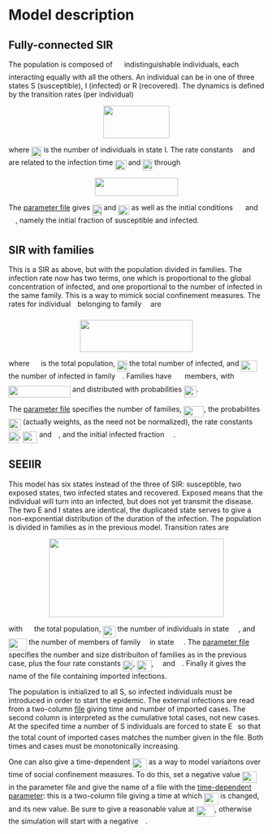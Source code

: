
# Model description

## Fully-connected SIR

The population is composed of <img src="/model_desc/tex/f9c4988898e7f532b9f826a75014ed3c.svg?invert_in_darkmode&sanitize=true" align=middle width=14.99998994999999pt height=22.465723500000017pt/> indistinguishable individuals,
each interacting equally with all the others.  An individual can be in
one of three states S (susceptible), I (infected) or R (recovered). 
The dynamics is defined by the transition rates (per individual)

<p align="center"><img src="/model_desc/tex/a97856c18c503c5ef63cc76d8c3e5775.svg?invert_in_darkmode&sanitize=true" align=middle width=130.0391466pt height=63.5745132pt/></p>

where <img src="/model_desc/tex/acba44151255e475354dab0ce025c585.svg?invert_in_darkmode&sanitize=true" align=middle width=19.92813569999999pt height=22.465723500000017pt/> is the number of individuals in state I.  The rate
constants <img src="/model_desc/tex/8217ed3c32a785f0b5aad4055f432ad8.svg?invert_in_darkmode&sanitize=true" align=middle width=10.16555099999999pt height=22.831056599999986pt/> and <img src="/model_desc/tex/11c596de17c342edeed29f489aa4b274.svg?invert_in_darkmode&sanitize=true" align=middle width=9.423880949999988pt height=14.15524440000002pt/> are related to the infection time
<img src="/model_desc/tex/7eb44e3c5f2ccb05ae52bafea039a0b4.svg?invert_in_darkmode&sanitize=true" align=middle width=21.91224089999999pt height=20.221802699999984pt/> and <img src="/model_desc/tex/12d208b4b5de7762e00b1b8fb5c66641.svg?invert_in_darkmode&sanitize=true" align=middle width=19.034022149999988pt height=22.465723500000017pt/> through

<p align="center"><img src="/model_desc/tex/2497d8a0a73a80bfd4b178c2c4e07841.svg?invert_in_darkmode&sanitize=true" align=middle width=163.213677pt height=35.45589465pt/></p>

The [parameter file](./sir_par.dat) gives <img src="/model_desc/tex/12d208b4b5de7762e00b1b8fb5c66641.svg?invert_in_darkmode&sanitize=true" align=middle width=19.034022149999988pt height=22.465723500000017pt/> and <img src="/model_desc/tex/7eb44e3c5f2ccb05ae52bafea039a0b4.svg?invert_in_darkmode&sanitize=true" align=middle width=21.91224089999999pt height=20.221802699999984pt/> as
well as the initial conditions <img src="/model_desc/tex/7ea1d381135a7e0a3cd0eefafea7c973.svg?invert_in_darkmode&sanitize=true" align=middle width=16.632471899999988pt height=22.465723500000017pt/> and <img src="/model_desc/tex/88fbd05154e7d6a65883f20e1b18a817.svg?invert_in_darkmode&sanitize=true" align=middle width=13.77859724999999pt height=22.465723500000017pt/>, namely the initial
fraction of susceptible and infected.


## SIR with families

This is a SIR as above, but with the population divided in families.
The infection rate now has two terms, one which is proportional to the
global concentration of infected, and one proportional to the number
of infected in the same family.  This is a way to mimick social
confinement measures.  The rates for individual <img src="/model_desc/tex/77a3b857d53fb44e33b53e4c8b68351a.svg?invert_in_darkmode&sanitize=true" align=middle width=5.663225699999989pt height=21.68300969999999pt/> belonging to
family <img src="/model_desc/tex/190083ef7a1625fbc75f243cffb9c96d.svg?invert_in_darkmode&sanitize=true" align=middle width=9.81741584999999pt height=22.831056599999986pt/> are

<p align="center"><img src="/model_desc/tex/64ab1a073c0f7d5daf632abf7b9293a0.svg?invert_in_darkmode&sanitize=true" align=middle width=222.49021904999998pt height=63.5745132pt/></p>

where <img src="/model_desc/tex/f9c4988898e7f532b9f826a75014ed3c.svg?invert_in_darkmode&sanitize=true" align=middle width=14.99998994999999pt height=22.465723500000017pt/> is the total population, <img src="/model_desc/tex/acba44151255e475354dab0ce025c585.svg?invert_in_darkmode&sanitize=true" align=middle width=19.92813569999999pt height=22.465723500000017pt/> the total number of infected,
and <img src="/model_desc/tex/12d049577400c1be7fd05557a834032f.svg?invert_in_darkmode&sanitize=true" align=middle width=31.53213689999999pt height=22.465723500000017pt/> the number of infected in family <img src="/model_desc/tex/190083ef7a1625fbc75f243cffb9c96d.svg?invert_in_darkmode&sanitize=true" align=middle width=9.81741584999999pt height=22.831056599999986pt/>.  Families have <img src="/model_desc/tex/fb97d38bcc19230b0acd442e17db879c.svg?invert_in_darkmode&sanitize=true" align=middle width=17.73973739999999pt height=22.465723500000017pt/>
members, with <img src="/model_desc/tex/a96e0f223526e1719db57f23c8f3ce99.svg?invert_in_darkmode&sanitize=true" align=middle width=121.87186439999998pt height=22.465723500000017pt/> and distributed with
probabilities <img src="/model_desc/tex/c1c794a6d41ec36f4887107fb625fa05.svg?invert_in_darkmode&sanitize=true" align=middle width=24.323105399999992pt height=22.465723500000017pt/>.

The [parameter file](./sir_f_par.dat) specifies the number of
families, <img src="/model_desc/tex/0f94141a7db1d4304b554728f7b76be6.svg?invert_in_darkmode&sanitize=true" align=middle width=40.205640749999986pt height=22.465723500000017pt/>, the probabilites <img src="/model_desc/tex/c1c794a6d41ec36f4887107fb625fa05.svg?invert_in_darkmode&sanitize=true" align=middle width=24.323105399999992pt height=22.465723500000017pt/> (actually weights, as
the need not be normalized), the rate constants <img src="/model_desc/tex/f5c11fac6ffc2dccb58b3f98e6047614.svg?invert_in_darkmode&sanitize=true" align=middle width=20.279762249999987pt height=22.831056599999986pt/>,
<img src="/model_desc/tex/a549abb698d8c2c1db04d5502c7e297f.svg?invert_in_darkmode&sanitize=true" align=middle width=28.24783829999999pt height=22.831056599999986pt/> and <img src="/model_desc/tex/11c596de17c342edeed29f489aa4b274.svg?invert_in_darkmode&sanitize=true" align=middle width=9.423880949999988pt height=14.15524440000002pt/>, and the initial infected fraction <img src="/model_desc/tex/88fbd05154e7d6a65883f20e1b18a817.svg?invert_in_darkmode&sanitize=true" align=middle width=13.77859724999999pt height=22.465723500000017pt/>.


## SEEIIR

This model has six states instead of the three of SIR: susceptible,
two exposed states, two infected states and recovered.  Exposed means
that the individual will turn into an infected, but does not yet
transmit the disease.  The two E and I states are identical, the
duplicated state serves to give a non-exponential distribution of the
duration of the infection.  The population is divided in families as
in the previous model.  Transition rates are

<p align="center"><img src="/model_desc/tex/3f55e2889ffa9c70c1236a80b5cb8c2f.svg?invert_in_darkmode&sanitize=true" align=middle width=343.537062pt height=155.87549669999999pt/></p>

with <img src="/model_desc/tex/f9c4988898e7f532b9f826a75014ed3c.svg?invert_in_darkmode&sanitize=true" align=middle width=14.99998994999999pt height=22.465723500000017pt/> the total population, <img src="/model_desc/tex/4855e1a0b6043df68024a06e6eb9d355.svg?invert_in_darkmode&sanitize=true" align=middle width=24.882493349999987pt height=22.465723500000017pt/> the number of individuals in
state <img src="/model_desc/tex/cbfb1b2a33b28eab8a3e59464768e810.svg?invert_in_darkmode&sanitize=true" align=middle width=14.908688849999992pt height=22.465723500000017pt/>, and <img src="/model_desc/tex/f1e6937ee9361d7fcc96be9f2eb2ed5d.svg?invert_in_darkmode&sanitize=true" align=middle width=35.778728699999995pt height=22.465723500000017pt/> the number of members of family <img src="/model_desc/tex/190083ef7a1625fbc75f243cffb9c96d.svg?invert_in_darkmode&sanitize=true" align=middle width=9.81741584999999pt height=22.831056599999986pt/> in state
<img src="/model_desc/tex/cbfb1b2a33b28eab8a3e59464768e810.svg?invert_in_darkmode&sanitize=true" align=middle width=14.908688849999992pt height=22.465723500000017pt/>.  The [parameter file](./seeir_par.dat) specifies the number and
size distribuiton of families as in the previous case, plus the four
rate constants <img src="/model_desc/tex/f5c11fac6ffc2dccb58b3f98e6047614.svg?invert_in_darkmode&sanitize=true" align=middle width=20.279762249999987pt height=22.831056599999986pt/>, <img src="/model_desc/tex/b0adc8c70f0031d9ca1ea378d3a13c63.svg?invert_in_darkmode&sanitize=true" align=middle width=28.52451029999999pt height=22.831056599999986pt/>, <img src="/model_desc/tex/8cda31ed38c6d59d14ebefa440099572.svg?invert_in_darkmode&sanitize=true" align=middle width=9.98290094999999pt height=14.15524440000002pt/> and
<img src="/model_desc/tex/11c596de17c342edeed29f489aa4b274.svg?invert_in_darkmode&sanitize=true" align=middle width=9.423880949999988pt height=14.15524440000002pt/>.  Finally it gives the name of the file containing imported
infections.

The population is initialized to all S, so infected individuals must
be introduced in order to start the epidemic.  The external infections
are read from a two-column [file](/.imported_infections.dat) giving
time and number of imported cases.  The second column is interpreted
as the cumulative total cases, not new cases.  At the specifed time a
number of S individuals are forced to state E<img src="/model_desc/tex/d0d302843978b7a7264dbb9cb2196dfd.svg?invert_in_darkmode&sanitize=true" align=middle width=6.5525476499999895pt height=14.15524440000002pt/> so that the total
count of imported cases matches the number given in the file.  Both
times and cases must be monotonically increasing.

One can also give a time-dependent <img src="/model_desc/tex/a549abb698d8c2c1db04d5502c7e297f.svg?invert_in_darkmode&sanitize=true" align=middle width=28.24783829999999pt height=22.831056599999986pt/> as a way to
model variaitons over time of social confinement measures.  To do
this, set a negative value <img src="/model_desc/tex/a549abb698d8c2c1db04d5502c7e297f.svg?invert_in_darkmode&sanitize=true" align=middle width=28.24783829999999pt height=22.831056599999986pt/> in the parameter file
and give the name of a file with the
[time-dependent parameter](./beta_vs_time.dat): this is a two-column
file giving a time at which <img src="/model_desc/tex/a549abb698d8c2c1db04d5502c7e297f.svg?invert_in_darkmode&sanitize=true" align=middle width=28.24783829999999pt height=22.831056599999986pt/> is changed, and its new value.
Be sure to give a reasonable value at <img src="/model_desc/tex/1c899e1c767eb4eac89facb5d1f2cb0d.svg?invert_in_darkmode&sanitize=true" align=middle width=36.07293689999999pt height=21.18721440000001pt/>, otherwise the simulation will start
with a negative <img src="/model_desc/tex/8217ed3c32a785f0b5aad4055f432ad8.svg?invert_in_darkmode&sanitize=true" align=middle width=10.16555099999999pt height=22.831056599999986pt/>.
